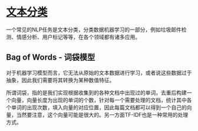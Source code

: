 # [文本分类](https://www.kaggle.com/matleonard/text-classification)

一个常见的NLP任务是文本分类，分类数据机器学习的一部分，例如垃圾邮件检测、情感分析、用户标记等等，在各个领域都有诸多应用。

## Bag of Words - 词袋模型

对于机器学习模型而言，它无法从原始的文本数据进行学习，或者说这些数据过于抽象，因此我们需要将其转换为某种数值特征。

所谓词袋，指的是我们实现根据收集到的各种文档中出现过的单词，去重后构建一个向量，向量长度为出现的单词的个数，针对每一个需要处理的文档，统计其中各个单词的出现次数，填入向量的对应位置，因此每篇文档都可以得到一个自己的向量，当然要注意，这个向量可能是很大的。另一方面TF-IDF也是一种常用的处理方式。
